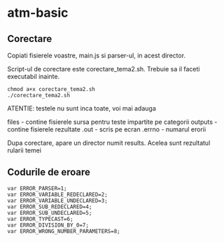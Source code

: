atm-basic
=========

Corectare
---------

Copiati fisierele voastre, main.js si parser-ul, in acest director.

Script-ul de corectare este corectare_tema2.sh. Trebuie sa il faceti executabil inainte.

    chmod a+x corectare_tema2.sh
    ./corectare_tema2.sh

ATENTIE: testele nu sunt inca toate, voi mai adauga

files - contine fisierele sursa pentru teste impartite pe categorii
outputs - contine fisierele rezultate
   .out - scris pe ecran
   .errno - numarul erorii

Dupa corectare, apare un director numit results. Acelea sunt rezultatul rularii temei

Codurile de eroare
------------------

    var ERROR_PARSER=1;
    var ERROR_VARIABLE_REDECLARED=2;
    var ERROR_VARIABLE_UNDECLARED=3;
    var ERROR_SUB_REDECLARED=4;
    var ERROR_SUB_UNDECLARED=5;
    var ERROR_TYPECAST=6;
    var ERROR_DIVISION_BY_0=7;
    var ERROR_WRONG_NUMBER_PARAMETERS=8;
